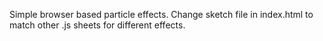Simple browser based particle effects. Change sketch file in index.html to match other .js sheets for different effects. 
